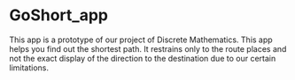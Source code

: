 # GoShort_app
This app is a prototype of our project of Discrete Mathematics. 
This app helps you find out the shortest path.
It restrains only to the route places and not the exact display of the direction to the destination due to our certain limitations.
